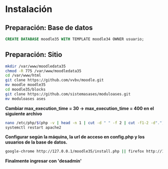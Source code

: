  # Instalación 
 
 ## Preparación: Base de datos
 ```SQL 
 CREATE DATABASE moodle35 WITH TEMPLATE moodle34 OWNER usuario;
 ```
## Preparación: Sitio
```bash
mkdir /var/www/moodledata35  
chmod -R 775 /var/www/moodledata35  
cd /var/www/html  
git clone https://github.com/vvbv/moodle.git  
mv moodle moodle35  
cd moodle35/blocks  
git clone https://github.com/sistemasases/moduloases.git  
mv moduloases ases  
```
**Cambiar max_execution_time = 30 → max_execution_time = 400 en el siguiente archivo**  
```bash
nano /etc/php/$(php -v | head -n 1 | cut -d " " -f 2 | cut -f1-2 -d".")/apache2/php.ini 
systemctl restart apache2
```
 **Configurar según la máquina, la url de acceso en config.php y los usuarios de la base de datos.**  
 ```bash
google-chrome http://127.0.0.1/moodle35/install.php || firefox http://127.0.0.1/moodle35/install.php
```
**Finalmente ingresar con 'desadmin'**
